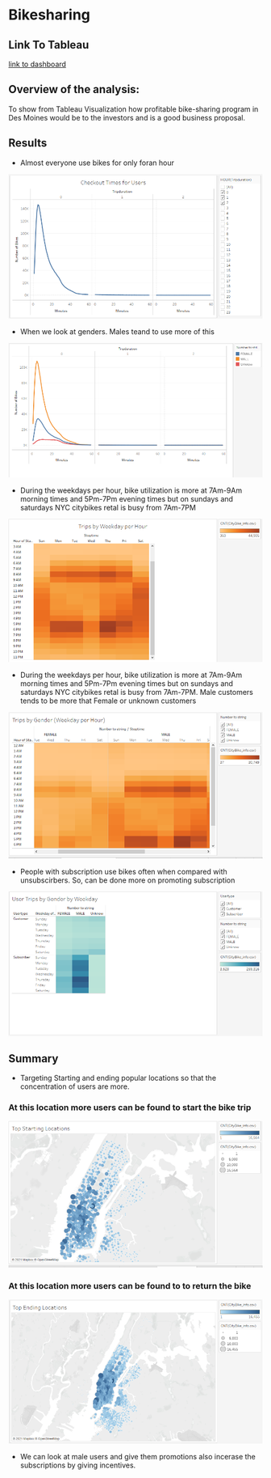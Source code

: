# Bikesharing

## Link To Tableau

[link to dashboard](https://public.tableau.com/profile/maddali.sushmitha#!/vizhome/NYC_CityBike_info_Challenge/NYC_CtyBike_story)

## Overview of the analysis:

To show from Tableau Visualization how profitable bike-sharing program in Des Moines would be to the investors and is a good business proposal.

## Results

- Almost everyone use bikes for only foran hour 

![CU](https://github.com/maddalisushmitha/bikesharing/blob/main/images_for_readme/Checkout%20Times%20for%20Users.png)

- When we look at genders. Males teand to use more of this

![CUG](https://github.com/maddalisushmitha/bikesharing/blob/main/images_for_readme/Checkout%20Times%20by%20Gender.png)

- During the weekdays per hour, bike utilization is more at 7Am-9Am morning times and 5Pm-7Pm evening times but on sundays and saturdays NYC citybikes retal is busy from 7Am-7PM

![TWH](https://github.com/maddalisushmitha/bikesharing/blob/main/images_for_readme/Trips%20by%20Weekday%20per%20Hour.png)

- During the weekdays per hour, bike utilization is more at 7Am-9Am morning times and 5Pm-7Pm evening times but on sundays and saturdays NYC citybikes retal is busy from 7Am-7PM. Male customers tends to be more that Female or unknown customers

![TWHG](https://github.com/maddalisushmitha/bikesharing/blob/main/images_for_readme/Trips%20by%20Gender%20(Weekday%20per%20Hour).png)

- People with subscription  use bikes often when compared with unsubscirbers. So, can be done more on promoting subscription

![UTWG](https://github.com/maddalisushmitha/bikesharing/blob/main/images_for_readme/User%20Trips%20by%20Gender%20by%20Weekday.png)



## Summary

- Targeting Starting and ending popular locations so that the concentration of users are more.

### At this location more users can be found to start the bike trip

![S](https://github.com/maddalisushmitha/bikesharing/blob/main/images_for_readme/Top%20Starting%20Location.png)


### At this location more users can be found to to return the  bike 

![E](https://github.com/maddalisushmitha/bikesharing/blob/main/images_for_readme/Top%20Ending%20Locations.png)

- We can look at male users and give them promotions also incerase the subscriptions by giving incentives. 


